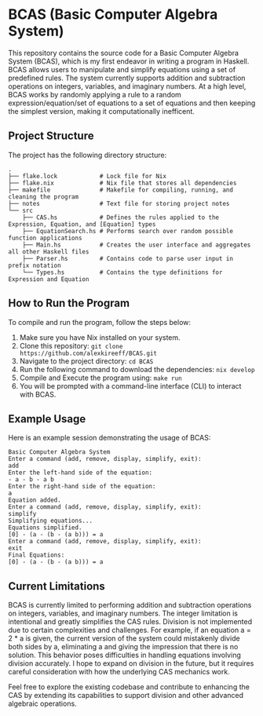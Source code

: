 # BCAS (Basic Computer Algebra System)

This repository contains the source code for a Basic Computer Algebra System (BCAS), which is my first endeavor in writing a program in Haskell. BCAS allows users to manipulate and simplify equations using a set of predefined rules. The system currently supports addition and subtraction operations on integers, variables, and imaginary numbers. At a high level, BCAS works by randomly applying a rule to a random expression/equation/set of equations to a set of equations and then keeping the simplest version, making it computationally inefficent.

## Project Structure

The project has the following directory structure:

```
.
├── flake.lock            # Lock file for Nix
├── flake.nix             # Nix file that stores all dependencies
├── makefile              # Makefile for compiling, running, and cleaning the program
├── notes                 # Text file for storing project notes
└── src
    ├── CAS.hs            # Defines the rules applied to the Expression, Equation, and [Equation] types
    ├── EquationSearch.hs # Performs search over random possible function applications
    ├── Main.hs           # Creates the user interface and aggregates all other Haskell files
    ├── Parser.hs         # Contains code to parse user input in prefix notation
    └── Types.hs          # Contains the type definitions for Expression and Equation
```

## How to Run the Program

To compile and run the program, follow the steps below:

1. Make sure you have Nix installed on your system.
2. Clone this repository: `git clone https://github.com/alexkireeff/BCAS.git`
3. Navigate to the project directory: `cd BCAS`
4. Run the following command to download the dependencies: `nix develop`
5. Compile and Execute the program using: `make run`
6. You will be prompted with a command-line interface (CLI) to interact with BCAS.

## Example Usage

Here is an example session demonstrating the usage of BCAS:

```
Basic Computer Algebra System
Enter a command (add, remove, display, simplify, exit):
add
Enter the left-hand side of the equation:
- a - b - a b
Enter the right-hand side of the equation:
a
Equation added.
Enter a command (add, remove, display, simplify, exit):
simplify
Simplifying equations...
Equations simplified.
[0] - (a - (b - (a b))) = a
Enter a command (add, remove, display, simplify, exit):
exit
Final Equations:
[0] - (a - (b - (a b))) = a
```

## Current Limitations

BCAS is currently limited to performing addition and subtraction operations on integers, variables, and imaginary numbers. The integer limitation is intentional and greatly simplifies the CAS rules. Division is not implemented due to certain complexities and challenges. For example, if an equation a = 2 * a is given, the current version of the system could mistakenly divide both sides by a, eliminating a and giving the impression that there is no solution. This behavior poses difficulties in handling equations involving division accurately. I hope to expand on division in the future, but it requires careful consideration with how the underlying CAS mechanics work.

Feel free to explore the existing codebase and contribute to enhancing the CAS by extending its capabilities to support division and other advanced algebraic operations.

